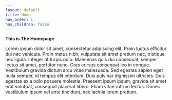 ```yaml
---
layout: default
title: Home
nav_order: 1
has_children: false
---
```


**This is The Homepage**

Lorem ipsum dolor sit amet, consectetur adipiscing elit. Proin luctus efficitur dui nec vehicula. Proin metus nibh, vulputate sit amet pretium nec, tristique nec ligula. Integer at turpis odio. Maecenas quis dui consequat, semper lectus sit amet, porttitor nunc. Cras cursus consequat leo in congue. Vestibulum gravida dictum arcu vitae malesuada. Sed egestas sapien eget nulla semper, id tempus elit interdum. Duis pulvinar dignissim ultricies. Duis egestas ex a odio posuere molestie. Praesent ipsum ipsum, gravida sit amet erat volutpat, consequat placerat libero. Etiam vitae rutrum lectus. Donec vestibulum ipsum vel ante tincidunt, nec lacinia lorem pretium.
